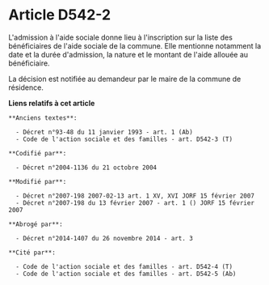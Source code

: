 # Article D542-2

L'admission à l'aide sociale donne lieu à l'inscription sur la liste des bénéficiaires de l'aide sociale de la commune. Elle
mentionne notamment la date et la durée d'admission, la nature et le montant de l'aide allouée au bénéficiaire.

La décision est notifiée au demandeur par le maire de la commune de résidence.

**Liens relatifs à cet article**

	**Anciens textes**:

	  - Décret n°93-48 du 11 janvier 1993 - art. 1 (Ab)
	  - Code de l'action sociale et des familles - art. D542-3 (T)

	**Codifié par**:

	  - Décret n°2004-1136 du 21 octobre 2004

	**Modifié par**:

	  - Décret n°2007-198 2007-02-13 art. 1 XV, XVI JORF 15 février 2007
	  - Décret n°2007-198 du 13 février 2007 - art. 1 () JORF 15 février 2007

	**Abrogé par**:

	  - Décret n°2014-1407 du 26 novembre 2014 - art. 3

	**Cité par**:

	  - Code de l'action sociale et des familles - art. D542-4 (T)
	  - Code de l'action sociale et des familles - art. D542-5 (Ab)
